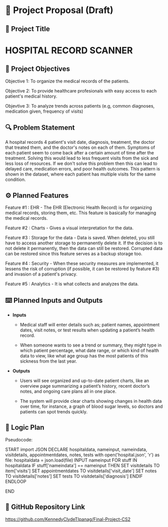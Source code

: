# 📌 Project Proposal (Draft)

## 📝 Project Title  
# HOSPITAL RECORD SCANNER

## 🎯 Project Objectives  
Objective 1: To organize the medical records of the patients.

Objective 2: To provide healthcare profesionals with easy access to each patient's medical history.

Objevtive 3: To analyze trends across patients (e.g, common diagnoses, medication given, frequency of visits)


## 🔍 Problem Statement  
A hospital records 4 patient's visit date, diagnosis, treatment, the doctor that treated them, and the doctor's notes on each of them. Symptoms of each patient seem to come back after a certain amount of time after the treatment. Solving this would lead to less frequent visits from the sick and less loss of resources. If we don't solve this problem then this can lead to delayed care, medication errors, and poor health outcomes. This pattern is shown in the dataset, where each patient has multiple visits for the same condition.

## ⚙️ Planned Features  
Feature #1 : EHR - The EHR (Electronic Health Record) is for organizing medical records, storing them, etc. This feature is basically for managing the medical records.

Feature #2 : Charts - Gives a visual interpretation for the data.

Feature #3 : Storage for the data - Data is saved. When deleted, you still have to access another storage to permanently delete it. If the decision is to not delete it permanently, then the data can still be restored. Corrupted data can be restored since this feature serves as a backup storage too.

Feature #4 : Security - When these security measures are implemented, it lessens the risk of corruption (if possible, it can be restored by feature #3) and invasion of a patient's privacy.

Feature #5 : Analytics - It is what collects and analyzes the data.

## ⌨️ Planned Inputs and Outputs  

- **Inputs**  
  - Medical staff will enter details such as; patient names, appointment dates, visit notes, or test results when updating a patient’s health record.
    
  - When someone wants to see a trend or summary, they might type in which patient percentage, what date range, or which kind of health data to view, like what age group has the most patients of this sickness from the last year.
 

- **Outputs**  
  - Users will see organized and up-to-date patient charts, like an overview page summarizing a patient’s history, recent doctor’s notes, and ongoing care plans all in one place.
    
  - The system will provide clear charts showing changes in health data over time, for instance, a graph of blood sugar levels, so doctors and patients can spot trends quickly.
    

## 🧠 Logic Plan  
Pseudocode:

START
import JSON
DECLARE hospitaldata, nameinput, nameindata, visitdetails, appointmentdates, notes, tests
with open('hospital.json', 'r') as file:
  hospitaldata = json.load(file)
INPUT nameinput
FOR stuff IN hospitaldata
  IF stuff['nameindata'] == nameinput THEN
    SET visitdetails TO item['visits']
    SET appointmentdates TO visitdetails['visit_date']
    SET notes TO visitdetails['notes']
    SET tests TO visitdetails['diagnosis']
  ENDIF
ENDLOOP

END



## 📂 GitHub Repository Link  
https://github.com/KennedyClydeTIpanag/Final-Project-CS2

